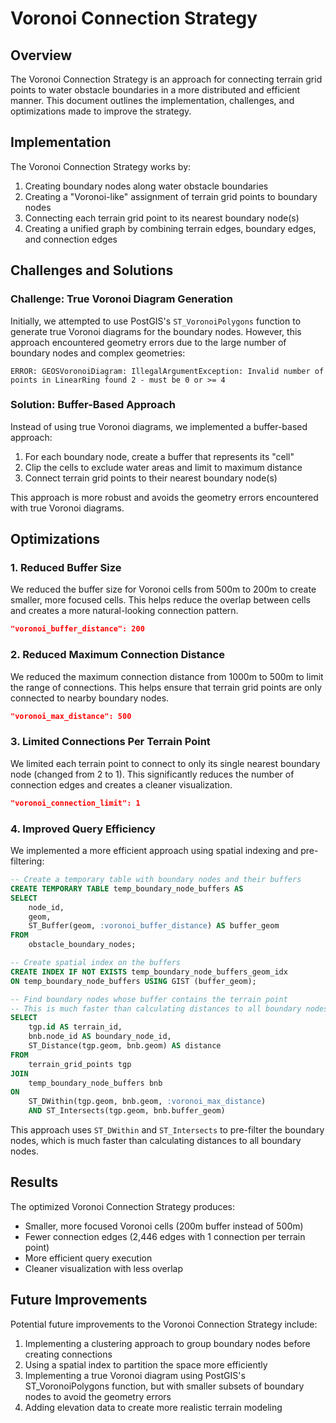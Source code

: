 # Voronoi Connection Strategy

## Overview

The Voronoi Connection Strategy is an approach for connecting terrain grid points to water obstacle boundaries in a more distributed and efficient manner. This document outlines the implementation, challenges, and optimizations made to improve the strategy.

## Implementation

The Voronoi Connection Strategy works by:

1. Creating boundary nodes along water obstacle boundaries
2. Creating a "Voronoi-like" assignment of terrain grid points to boundary nodes
3. Connecting each terrain grid point to its nearest boundary node(s)
4. Creating a unified graph by combining terrain edges, boundary edges, and connection edges

## Challenges and Solutions

### Challenge: True Voronoi Diagram Generation

Initially, we attempted to use PostGIS's `ST_VoronoiPolygons` function to generate true Voronoi diagrams for the boundary nodes. However, this approach encountered geometry errors due to the large number of boundary nodes and complex geometries:

```
ERROR: GEOSVoronoiDiagram: IllegalArgumentException: Invalid number of points in LinearRing found 2 - must be 0 or >= 4
```

### Solution: Buffer-Based Approach

Instead of using true Voronoi diagrams, we implemented a buffer-based approach:

1. For each boundary node, create a buffer that represents its "cell"
2. Clip the cells to exclude water areas and limit to maximum distance
3. Connect terrain grid points to their nearest boundary node(s)

This approach is more robust and avoids the geometry errors encountered with true Voronoi diagrams.

## Optimizations

### 1. Reduced Buffer Size

We reduced the buffer size for Voronoi cells from 500m to 200m to create smaller, more focused cells. This helps reduce the overlap between cells and creates a more natural-looking connection pattern.

```json
"voronoi_buffer_distance": 200
```

### 2. Reduced Maximum Connection Distance

We reduced the maximum connection distance from 1000m to 500m to limit the range of connections. This helps ensure that terrain grid points are only connected to nearby boundary nodes.

```json
"voronoi_max_distance": 500
```

### 3. Limited Connections Per Terrain Point

We limited each terrain point to connect to only its single nearest boundary node (changed from 2 to 1). This significantly reduces the number of connection edges and creates a cleaner visualization.

```json
"voronoi_connection_limit": 1
```

### 4. Improved Query Efficiency

We implemented a more efficient approach using spatial indexing and pre-filtering:

```sql
-- Create a temporary table with boundary nodes and their buffers
CREATE TEMPORARY TABLE temp_boundary_node_buffers AS
SELECT 
    node_id,
    geom,
    ST_Buffer(geom, :voronoi_buffer_distance) AS buffer_geom
FROM 
    obstacle_boundary_nodes;

-- Create spatial index on the buffers
CREATE INDEX IF NOT EXISTS temp_boundary_node_buffers_geom_idx 
ON temp_boundary_node_buffers USING GIST (buffer_geom);

-- Find boundary nodes whose buffer contains the terrain point
-- This is much faster than calculating distances to all boundary nodes
SELECT 
    tgp.id AS terrain_id,
    bnb.node_id AS boundary_node_id,
    ST_Distance(tgp.geom, bnb.geom) AS distance
FROM 
    terrain_grid_points tgp
JOIN 
    temp_boundary_node_buffers bnb
ON 
    ST_DWithin(tgp.geom, bnb.geom, :voronoi_max_distance)
    AND ST_Intersects(tgp.geom, bnb.buffer_geom)
```

This approach uses `ST_DWithin` and `ST_Intersects` to pre-filter the boundary nodes, which is much faster than calculating distances to all boundary nodes.

## Results

The optimized Voronoi Connection Strategy produces:

- Smaller, more focused Voronoi cells (200m buffer instead of 500m)
- Fewer connection edges (2,446 edges with 1 connection per terrain point)
- More efficient query execution
- Cleaner visualization with less overlap

## Future Improvements

Potential future improvements to the Voronoi Connection Strategy include:

1. Implementing a clustering approach to group boundary nodes before creating connections
2. Using a spatial index to partition the space more efficiently
3. Implementing a true Voronoi diagram using PostGIS's ST_VoronoiPolygons function, but with smaller subsets of boundary nodes to avoid the geometry errors
4. Adding elevation data to create more realistic terrain modeling
